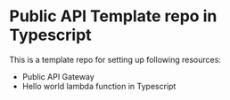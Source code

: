 # Public API Template repo in Typescript

This is a template repo for setting up following resources:

* Public API Gateway
* Hello world lambda function in Typescript
